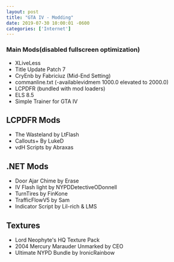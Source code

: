 ```yaml
--- 
layout: post
title: "GTA IV - Modding"
date: 2019-07-30 10:00:01 -0600
categories: ['Internet']
---
```


### Main Mods(disabled fullscreen optimization)
* XLiveLess
* Title Update Patch 7
* CryEnb by Fabriciuz (Mid-End Setting)
* commanline.txt (-availablevidmem 1000.0 elevated to 2000.0)
* LCPDFR (bundled with mod loaders)
* ELS 8.5
* Simple Trainer for GTA IV
## LCPDFR Mods
* The Wasteland by LtFlash 
* Callouts+ By LukeD
* vdH Scripts by Abraxas
## .NET Mods
* Door Ajar Chime by Erase
* IV Flash light by NYPDDetectiveODonnell
* TurnTires by FinKone
* TrafficFlowV5 by Sam
* Indicator Script by Lil-rich & LMS
## Textures 
* Lord Neophyte's HQ Texture Pack
* 2004 Mercury Marauder Unmarked by CEO
* Ultimate NYPD Bundle by IronicRainbow
